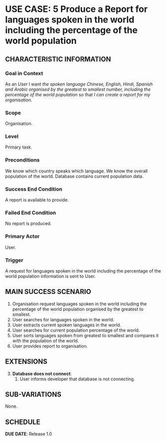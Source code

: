 # USE CASE: 5 Produce a Report for languages spoken in the world including the percentage of the world population  

## CHARACTERISTIC INFORMATION

### Goal in Context

As an *User* I want *the spoken language Chinese, English, Hindi, Spanish and Arabic organised by the greatest to smallest number, including the percentage of the world population* so that *I can create a report for my organisation.*

### Scope

Organisation.

### Level

Primary task.

### Preconditions

We know which country speaks which language. We know the overall population of the world.  Database contains current population data.

### Success End Condition

A report is available to provide.

### Failed End Condition

No report is produced.

### Primary Actor

User.

### Trigger

A request for languages spoken in the world including the percentage of the world population information is sent to User.

## MAIN SUCCESS SCENARIO

1. Organisation request languages spoken in the world including the percentage of the world population organised by the greatest to smallest.
2. User searches for languages spoken in the world.
3. User extracts current spoken languages in the world.
4. User searches for current population percentage of the world.
5. User sorts languages spoken from greatest to smallest and compares it with the population of the world.
6. User provides report to organisation.

## EXTENSIONS

3. **Database does not connect**:
    1. User informs developer that database is not connecting.

## SUB-VARIATIONS

None.

## SCHEDULE

**DUE DATE**: Release 1.0